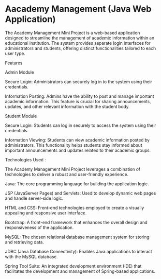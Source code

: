 # Aacademy Management (Java Web Application)





The Academy Management Mini Project is a web-based application designed to streamline the management of academic information within an educational institution.
The system provides separate login interfaces for administrators and students, offering distinct functionalities tailored to each user type.



Features

Admin Module

Secure Login:
Administrators can securely log in to the system using their credentials.

Information Posting:
Admins have the ability to post and manage important academic information.
This feature is crucial for sharing announcements, updates, and other relevant information with the student body.



Student Module

Secure Login:
Students can log in securely to access the system using their credentials.

Information Viewing:
Students can view academic information posted by administrators.
This functionality helps students stay informed about important announcements and updates related to their academic groups.



Technologies Used : 

The Academy Management Mini Project leverages a combination of technologies to deliver a robust and user-friendly experience.

Java: The core programming language for building the application logic.

JSP (JavaServer Pages) and Servlets: Used to develop dynamic web pages and handle server-side logic.

HTML and CSS: Front-end technologies employed to create a visually appealing and responsive user interface.

Bootstrap: A front-end framework that enhances the overall design and responsiveness of the application.

MySQL: The chosen relational database management system for storing and retrieving data.

JDBC (Java Database Connectivity): Enables Java applications to interact with the MySQL database.

Spring Tool Suite: An integrated development environment (IDE) that facilitates the development and management of Spring-based applications.
